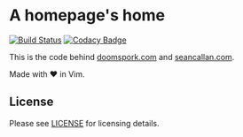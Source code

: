 # A homepage's home

[![Build Status](https://travis-ci.org/doomspork/seancallan.com.svg)](https://travis-ci.org/doomspork/seancallan.com) [![Codacy Badge](https://www.codacy.com/project/badge/631f306d917a48da96786ef4303b2070)](https://www.codacy.com/app/seancallan/seancallan-com)

This is the code behind [doomspork.com](doomspork.com) and [seancallan.com](seancallan.com).

Made with :heart: in Vim.

## License

Please see [LICENSE](https://github.com/doomspork/doomspork.github.io/blob/master/LICENSE) for licensing details.
